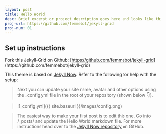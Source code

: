 ```yaml
---
layout: post
title: Hello World
desc: Brief excerpt or project description goes here and looks like this
proj-url: https://github.com/femmebot/jekyll-grid
proj-num: 01
---
```


## Set up instructions

Fork this Jekyll-Grid on Github: [https://github.com/femmebot/jekyll-grid](https://github.com/femmebot/jekyll-grid)

This theme is based on [Jekyll Now](https://github.com/barryclark/jekyll-now). Refer to the following for help with the setup:

> Next you can update your site name, avatar and other options using the _config.yml file in the root of your repository (shown below :point_down:).

> ![_config.yml]({{ site.baseurl }}/images/config.png)

> The easiest way to make your first post is to edit this one. Go into /_posts/ and update the Hello World markdown file. For more instructions head over to the [Jekyll Now repository](https://github.com/barryclark/jekyll-now) on GitHub.
